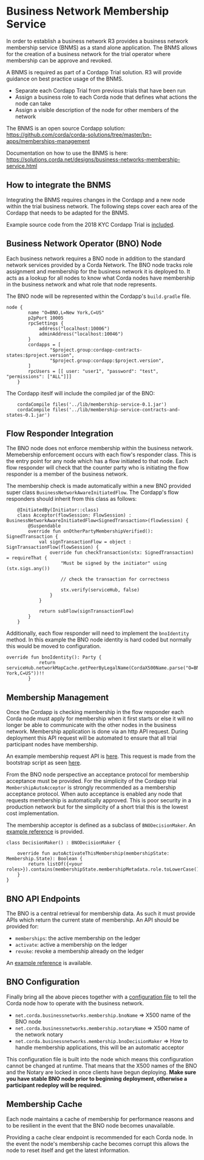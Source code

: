# Business Network Membership Service 
In order to establish a business network R3 provides a business network membership service (BNMS) as a stand alone application. The BNMS allows for the creation of a business network for the trial operator where membership can be approve and revoked. 

A BNMS is required as part of a Cordapp Trial solution. R3 will provide guidance on best practice usage of the BNMS.

- Separate each Cordapp Trial from previous trials that have been run
- Assign a business role to each Corda node that defines what actions the node can take
- Assign a visible description of the node for other members of the network

The BNMS is an open source Cordapp solution: https://github.com/corda/corda-solutions/tree/master/bn-apps/memberships-management

Documentation on how to use the BNMS is here: https://solutions.corda.net/designs/business-networks-membership-service.html

## How to integrate the BNMS
Integrating the BNMS requires changes in the Cordapp and a new node within the trial business network. The following steps cover each area of the Cordapp that needs to be adapted for the BNMS.

Example source code from the 2018 KYC Cordapp Trial is [included](../sample_code/bno_node).

## Business Network Operator (BNO) Node
Each business network requires a BNO node in addition to the standard network services provided by a Corda Network. The BNO node tracks role assignment and membership for the business network it is deployed to. It acts as a lookup for all nodes to know what Corda nodes have membership in the business network and what role that node represents.

The BNO node will be represented within the Cordapp's `build.gradle` file.

```
node {
        name "O=BNO,L=New York,C=US"
        p2pPort 10005
        rpcSettings {
            address("localhost:10006")
            adminAddress("localhost:10046")
        }
        cordapps = [
                "$project.group:cordapp-contracts-states:$project.version",
                "$project.group:cordapp:$project.version",
        ]
        rpcUsers = [[ user: "user1", "password": "test", "permissions": ["ALL"]]]
    }
```

The Cordapp iteslf will include the compiled jar of the BNO: 
```
    cordaCompile files('../lib/membership-service-0.1.jar')
    cordaCompile files('../lib/membership-service-contracts-and-states-0.1.jar')
```

## Flow Responder Integration
The BNO node does not enforce membership within the business network. Memebership enforcement occurs with each flow's responder class. This is the entry point for any node which has a flow initiated to that node. Each flow responder will check that the counter party who is initiating the flow responder is a member of the business network. 

The membership check is made automatically within a new BNO provided super class `BusinessNetworkAwareInitiatedFlow`. The Cordapp's flow responders should inherit from this class as follows:
```
    @InitiatedBy(Initiator::class)
    class Acceptor(flowSession: FlowSession) : BusinessNetworkAwareInitiatedFlow<SignedTransaction>(flowSession) {
        @Suspendable
        override fun onOtherPartyMembershipVerified(): SignedTransaction {
            val signTransactionFlow = object : SignTransactionFlow(flowSession) {
                override fun checkTransaction(stx: SignedTransaction) = requireThat {
                    "Must be signed by the initiator" using (stx.sigs.any())

                    // check the transaction for correctness

                    stx.verify(serviceHub, false)
                }
            }

            return subFlow(signTransactionFlow)
        }
    }
```

Additionally, each flow responder will need to implement the `bnoIdentity` method. In this example the BNO node identity is hard coded but normally this would be moved to configuration.
```
override fun bnoIdentity(): Party {
            return serviceHub.networkMapCache.getPeerByLegalName(CordaX500Name.parse("O=BNO,L=New York,C=US"))!!
        }
```

## Membership Management
Once the Cordapp is checking membership in the flow responder each Corda node must apply for membership when it first starts or else it will no longer be able to communicate with the other nodes in the business network. Membership application is done via an http API request. During deployment this API request will be automated to ensure that all trial participant nodes have membership.

An example membership request API is [here](../sample_code/business_network/cordapp_node/membership_apis.kt). This request is made from the bootstrap script as seen [here](../scripts/deployment/bootstrap.sh).

From the BNO node perspective an acceptance protocol for membership acceptance must be provided. For the simplicity of the Cordapp trial `MembershipAutoAcceptor` is strongly recommended as a membership acceptance protocol. When auto acceptance is enabled any node that requests membership is automatically approved. This is poor security in a production network but for the simplicity of a short trial this is the lowest cost implementation.

The membership acceptor is defined as a subclass of `BNODecisionMaker`. An [example reference](../sample_code/business_network/bno_node/customization/DecisionMaker.kt) is provided.

```
class DecisionMaker() : BNODecisionMaker {

    override fun autoActivateThisMembership(membershipState: Membership.State): Boolean {
        return listOf({<your roles>}).contains(membershipState.membershipMetadata.role.toLowerCase())
    }
}
```

## BNO API Endpoints
The BNO is a central retrieval for membership data. As such it must provide APIs which return the current state of membership. An API should be provided for:
- `memberships`: the active membership on the ledger
- `activate`: active a membership on the ledger
- `revoke`: revoke a membership already on the ledger

An [example reference](../sample_code/business_network/bno_node/api/BnoApi.kt) is available.

## BNO Configuration
Finally bring all the above pieces together with a [configuration file](../sample_code/business_network/cordapp_node/membership-service.properties) to tell the Corda node how to operate with the business network.
- `net.corda.businessnetworks.membership.bnoName` => X500 name of the BNO node
- `net.corda.businessnetworks.membership.notaryName` => X500 name of the network notary
- `net.corda.businessnetworks.membership.bnoDecisionMaker` => How to handle membership applications, this will be an automatic acceptor

This configuration file is built into the node which means this configuration cannot be changed at runtime. That means that the X500 names of the BNO and the Notary are locked in once clients have begun deploying. **Make sure you have stable BNO node prior to beginning deployment, otherwise a participant redeploy will be required.**

## Membership Cache
Each node maintains a cache of membership for performance reasons and to be resilient in the event that the BNO node becomes unavailable. 

Providing a cache clear endpoint is recommended for each Corda node. In the event the node's membership cache becomes corrupt this allows the node to reset itself and get the latest information. 